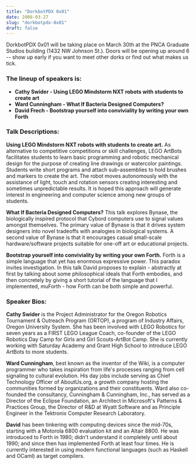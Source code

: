 ```yaml
---
title: "DorkbotPDX 0x01"
date: 2008-03-27
slug: "dorkbotpdx-0x01"
draft: false
---
```

DorkbotPDX 0x01 will be taking place on March 30th at the PNCA Graduate Studios building (1432 NW Johnson St.). Doors will be opening up around 6 -- show up early if you want to meet other dorks or find out what makes us tick.

### The lineup of speakers is:

* **Cathy Swider - Using LEGO Mindstorm NXT robots with students to create art**
* **Ward Cunningham - What If Bacteria Designed Computers?**
* **David Frech - Bootstrap yourself into conviviality by writing your own Forth**

### Talk Descriptions:  

**Using LEGO Mindstorm NXT robots with students to create art.** As alternative to competitive competitions or skill challenges, LEGO ArtBots facilitates students to learn basic programming and robotic mechanical design for the purpose of creating line drawings or watercolor paintings. Students write short programs and attach sub-assemblies to hold brushes and markers to create the art. The robot moves autonomously with the assistance of light, touch and rotation sensors creating interesting and sometimes unpredictable results. It is hoped this approach will generate interest in engineering and computer science among new groups of students.  

**What If Bacteria Designed Computers?** This talk explores Bynase, the biologically inspired protocol that Cybord computers use to signal values amongst themselves. The primary value of Bynase is that it drives system designers into novel tradeoffs with analogies in biological systems. A second value of Bynase is that it encourages casual small-scale hardware/software projects suitable for one-off art or educational projects.  

**Bootstrap yourself into conviviality by writing your own Forth.** Forth is a simple language that yet has enormous expressive power. This paradox invites investigation. In this talk David proposes to explain - abstractly at first by talking about some philosophical ideals that Forth embodies, and then concretely by giving a short tutorial of the language that I implemented, muForth - how Forth can be both simple and powerful.  

### Speaker Bios:  

**Cathy Swider** is the Project Administrator for the Oregon Robotics Tournament & Outreach Program (ORTOP), a program of Industry Affairs, Oregon University System. She has been involved with LEGO Robotics for seven years as a FIRST LEGO League Coach, co-founder of the LEGO Robotics Day Camp for Girls and Girl Scouts-ArtBot Camp. She is currently working with Saturday Academy and Grant High School to introduce LEGO ArtBots to more students.  

**Ward Cunningham**, best known as the inventor of the Wiki, is a computer programmer who takes inspiration from life's processes ranging from cell signaling to cultural evolution. His day jobs include serving as Chief Technology Officer of AboutUs.org, a growth company hosting the communities formed by organizations and their constituents. Ward also co-founded the consultancy, Cunningham & Cunningham, Inc., has served as a Director of the Eclipse Foundation, an Architect in Microsoft's Patterns & Practices Group, the Director of R&D at Wyatt Software and as Principle Engineer in the Tektronix Computer Research Laboratory.  

**David** has been tinkering with computing devices since the mid-70s, starting with a Motorola 6800 evaluation kit and an Altair 8800. He was introduced to Forth in 1980; didn't understand it completely until about 1990; and since then has implemented Forth at least four times. He is currently interested in using modern functional languages (such as Haskell and OCaml) as target compilers.
